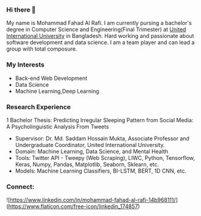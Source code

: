 ### Hi there 👋


My name is Mohammad Fahad Al Rafi. I am currently pursing a bachelor's degree in Computer Science and Engineering(Final Trimester) at [United International University](https://www.uiu.ac.bd/) in Bangladesh. Hard working and passionate about software development and data science. I am a team player and can lead a group with total composure.


### My Interests
- Back-end Web Development
- Data Science
- Machine Learning,Deep Learning

### Research Experience
1 Bachelor Thesis: Predicting Irregular Sleeping Pattern from Social Media: A Psycholinguistic Analysis From Tweets
- Supervisor: Dr. Md. Saddam Hossain Mukta, Associate Professor and Undergraduate Coordinator, United International University.
- Domain: Machine Learning, Data Science, and Mental Health
- Tools: Twitter API - Tweepy (Web Scraping), LIWC, Python, Tensorflow, Keras, Numpy, Pandas, Matplotlib, Seaborn, Sklearn, etc.
- Models: Machine Learning Classifiers, BI-LSTM, BERT, 1D CNN, etc.

### Connect:
![https://www.linkedin.com/in/mohammad-fahad-al-rafi-14b968111/] (https://www.flaticon.com/free-icon/linkedin_174857)
